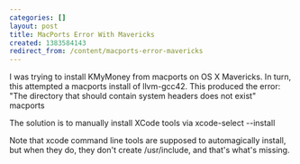 ```yaml
---
categories: []
layout: post
title: MacPorts Error With Mavericks
created: 1383584143
redirect_from: /content/macports-error-mavericks
---
```

I was trying to install KMyMoney from macports on OS X Mavericks.  In turn, this attempted a macports install of llvm-gcc42.  This produced the error:
    "The directory that should contain system headers does not exist" macports

The solution is to manually install XCode tools via 
    xcode-select --install

Note that xcode command line tools are supposed to automagically install, but when they do, they don't create /usr/include, and that's what's missing.
